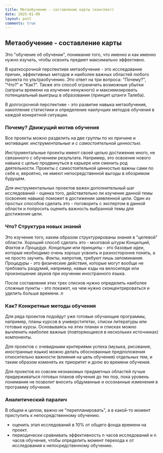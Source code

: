 ```yaml
---
title: Метаобучение - составление карты (конспект)
date: 2025-01-09
layout: post
comments: true
---
```


## Метаобучение - составление карты

Это "обучение об обучении", понимание того, что именно и как именно нужно изучать, чтобы
освоить предмет максимально эффективно.

В краткосрочной перспективе метаобучение - это исследование причин, эффективных
методов и наиболее важных областей любого проекта по ультраобучению. Это ответ на три
вопроса: "Почему?", "Что?" и "Как?". Также это способ ограничить возможные убытки
(затраты времени на изучение ненужного) и максимизировать потенциальный выигрыш в
образовании (принцип штанги Талеба).

В долгосрочной перспективе - это развитие навыка метаобучения, накопление статистики и
определение наилучших методов обучения в каждой конкретной ситуации.

### Почему? Движущий мотив обучения

Все проекты можно разделить на две группы по их причине и мотивации:
_инструментальные_ и  _с самостоятельной ценностью_.

Инструментальные проекты имеют своей целью достижение иного, не связанного с
обучением результата. Например, это освоение нового навыка с целью продвинуться в
карьере или сменить род деятельности. Проекты с самостоятельной ценностью важны
сами по себе и, вероятно, не имеют непосредственной выгоды в обозримом будущем.

Для инструментальных проектов важен дополнительный шаг исследований - оценка того,
действительно ли изучение данной темы (освоение навыка) поможет в достижении
заявленной цели. Один из простых способов сделать это - поговорить с экспертом в данной
области и попросить оценить важность выбранной темы для достижения цели.

### Что? Структура новых знаний

Это изучение того, каким образом структурированы знания в "целевой" области.
Хороший способ сделать это - мозговой штурм _Концепций_, _Фактов_ и _Процедур_.
_Концепции_ или принципы - это базовые идеи, которые необходимо очень хорошо
усвоить и разносторонне понять, а не просто заучить. _Факты_, напротив, требуют
лишь запоминания. _Процедуры_ - это физические действия, которые могут вообще не
требовать раздумий, например, навык езды на велосипеде или произношение звуков
при изучении иностранного языка.

После составления этих трех списков нужно определить наиболее сложные пункты -
это покажет, на чем нужно сконцентрироваться и уделить больше времени.
л
### Как? Конкретные методы обучения

Для ряда проектов подойдут уже готовые обучающие программы, например, планы
курсов в универститетах, списки литературы или готовые курсы. Основываясь на
этих планах и списках можно вычленить наиболее важные (повторяющиеся в
нескольких источниках) компоненты.

Для проектов с очевидными критериями успеха (музыка, рисование, иностранные языки)
можно делать обоснованные предположения относительно важности (влияния на цель
обучения) отдельных тем, и таким образом изменять их приоритет и долю во времени
обучения.

Для проектов из совсем незнакомых предметных областей лучше придерживаться
готовых планов обучения до тех пор, пока уровень понимания не позволит вносить
обдуманные и осознанные изменения в программу обучения.

### Аналитический паралич

В общем и целом, важно не "перепланировать", а в какой-то момент приступить к
непосредственному обучению.

- оценить этап исследований в 10% от общего фонда времени на проект.
- периодически сравнивать эффективность n часов исследований и n часов обучения,
  чтобы определить момент перехода к от исследования к непосредственному обучению.
